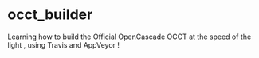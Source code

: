# occt_builder


Learning how to build the Official OpenCascade OCCT at the speed of the light , using Travis and AppVeyor !


